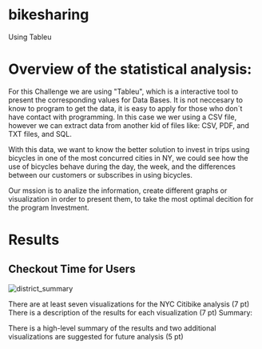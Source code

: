 # bikesharing
Using Tableu

# Overview of the statistical analysis:
For this Challenge we are using "Tableu", which is a interactive tool to present the corresponding values for Data Bases. It is not neccesary to know to program to get the data, it is easy to apply for those who don´t have contact with programming. In this case we wer using a CSV file, however we can extract data from another kid of files like: CSV, PDF, and TXT files, and SQL.

With this data, we want to know the better solution to invest in trips using bicycles in one of the most concurred cities in NY, we could see how the use of bicycles behave during the day, the week, and the differences between our customers or subscribes in using bicycles.

Our mssion is to analize the information, create different graphs or visualization in order to present them, to take the most optimal decition for the program Investment.

# Results

## Checkout Time for Users
![district_summary](/Resources/district_summary_df.png)



There are at least seven visualizations for the NYC Citibike analysis (7 pt)
There is a description of the results for each visualization (7 pt)
Summary:

There is a high-level summary of the results and two additional visualizations are suggested for future analysis (5 pt)
